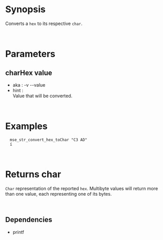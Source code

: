 # Synopsis

Converts a `hex` to its respective `char`.



&nbsp;

# Parameters

## charHex value

- aka       : -v --value
- hint      :  
  Value that will be converted.



&nbsp;

# Examples

``` shell
  mse_str_convert_hex_toChar "C3 AD" 
  í
```



&nbsp;

# Returns char

`Char` representation of the reported `hex`.
Multibyte values will return more than one value, each representing one of its 
bytes.



&nbsp;

## Dependencies

- printf